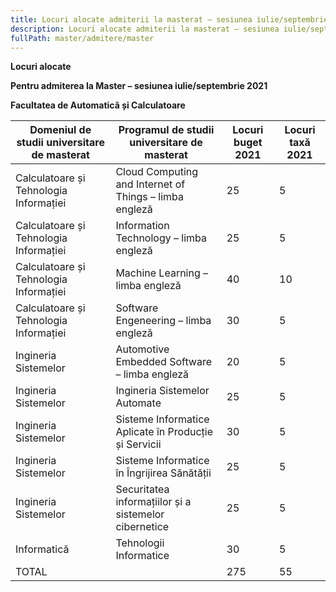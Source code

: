 ```yaml
---
title: Locuri alocate admiterii la masterat – sesiunea iulie/septembrie 2021
description: Locuri alocate admiterii la masterat – sesiunea iulie/septembrie 2021
fullPath: master/admitere/master
---
```

**Locuri alocate**

**Pentru admiterea la Master – sesiunea iulie/septembrie 2021**

**Facultatea de Automatică și Calculatoare**

| Domeniul de studii universitare de masterat | Programul de studii universitare de masterat           | Locuri buget 2021 | Locuri taxă 2021 |
| ------------------------------------------- | ------------------------------------------------------ | ----------------- | ---------------- |
| Calculatoare și Tehnologia Informației      | Cloud Computing and Internet of Things – limba engleză | 25                | 5                |
| Calculatoare și Tehnologia Informației      | Information Technology – limba engleză                 | 25                | 5                |
| Calculatoare și Tehnologia Informației      | Machine Learning – limba engleză                       | 40                | 10               |
| Calculatoare și Tehnologia Informației      | Software Engeneering – limba engleză                   | 30                | 5                |
| Ingineria Sistemelor                        | Automotive Embedded Software – limba engleză           | 20                | 5                |
| Ingineria Sistemelor                        | Ingineria Sistemelor Automate                          | 25                | 5                |
| Ingineria Sistemelor                        | Sisteme Informatice Aplicate în Producție și Servicii  | 30                | 5                |
| Ingineria Sistemelor                        | Sisteme Informatice în Îngrijirea Sănătății            | 25                | 5                |
| Ingineria Sistemelor                        | Securitatea informațiilor și a sistemelor cibernetice  | 25                | 5                |
| Informatică                                 | Tehnologii Informatice                                 | 30                | 5                |
| TOTAL                                       |                                                        | 275               | 55               |